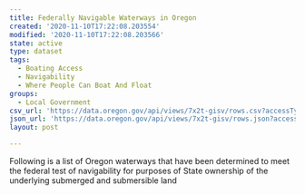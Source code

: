 ```yaml
---
title: Federally Navigable Waterways in Oregon
created: '2020-11-10T17:22:08.203554'
modified: '2020-11-10T17:22:08.203566'
state: active
type: dataset
tags:
  - Boating Access
  - Navigability
  - Where People Can Boat And Float
groups:
  - Local Government
csv_url: 'https://data.oregon.gov/api/views/7x2t-gisv/rows.csv?accessType=DOWNLOAD'
json_url: 'https://data.oregon.gov/api/views/7x2t-gisv/rows.json?accessType=DOWNLOAD'
layout: post

---
```

Following is a list of Oregon waterways that have been determined to meet the federal test of navigability for purposes of State ownership of the underlying submerged and submersible land
